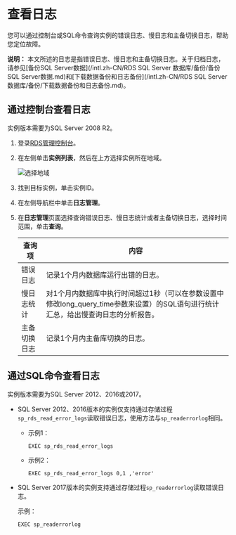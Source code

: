 # 查看日志

您可以通过控制台或SQL命令查询实例的错误日志、慢日志和主备切换日志，帮助您定位故障。

**说明：** 本文所述的日志是指错误日志、慢日志和主备切换日志。关于归档日志，请参见[备份SQL Server数据](/intl.zh-CN/RDS SQL Server 数据库/备份/备份SQL Server数据.md)和[下载数据备份和日志备份](/intl.zh-CN/RDS SQL Server 数据库/备份/下载数据备份和日志备份.md)。

## 通过控制台查看日志

实例版本需要为SQL Server 2008 R2。

1.  登录[RDS管理控制台](https://rds.console.aliyun.com/)。

2.  在左侧单击**实例列表**，然后在上方选择实例所在地域。

    ![选择地域](https://static-aliyun-doc.oss-cn-hangzhou.aliyuncs.com/assets/img/zh-CN/3074469951/p36543.png)

3.  找到目标实例，单击实例ID。

4.  在左侧导航栏中单击**日志管理**。

5.  在**日志管理**页面选择查询错误日志、慢日志统计或者主备切换日志，选择时间范围，单击**查询**。

    |查询项|内容|
    |---|--|
    |错误日志|记录1个月内数据库运行出错的日志。|
    |慢日志统计|对1个月内数据库中执行时间超过1秒（可以在参数设置中修改long\_query\_time参数来设置）的SQL语句进行统计汇总，给出慢查询日志的分析报告。|
    |主备切换日志|记录1个月内主备库切换的日志。|


## 通过SQL命令查看日志

实例版本需要为SQL Server 2012、2016或2017。

-   SQL Server 2012、2016版本的实例仅支持通过存储过程`sp_rds_read_error_logs`读取错误日志，使用方法与`sp_readerrorlog`相同。
    -   示例1：

        ```
        EXEC sp_rds_read_error_logs
        ```

    -   示例2：

        ```
        EXEC sp_rds_read_error_logs 0,1 ,'error'
        ```

-   SQL Server 2017版本的实例支持通过存储过程`sp_readerrorlog`读取错误日志。

    示例：

    ```
    EXEC sp_readerrorlog
    ```


